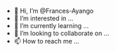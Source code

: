 - 👋 Hi, I’m @Frances-Ayango
- 👀 I’m interested in ...
- 🌱 I’m currently learning ...
- 💞️ I’m looking to collaborate on ...
- 📫 How to reach me ...

<!---
Frances-Ayango/Frances-Ayango is a ✨ special ✨ repository because its `README.md` (this file) appears on your GitHub profile.
You can click the Preview link to take a look at your changes.
--->
